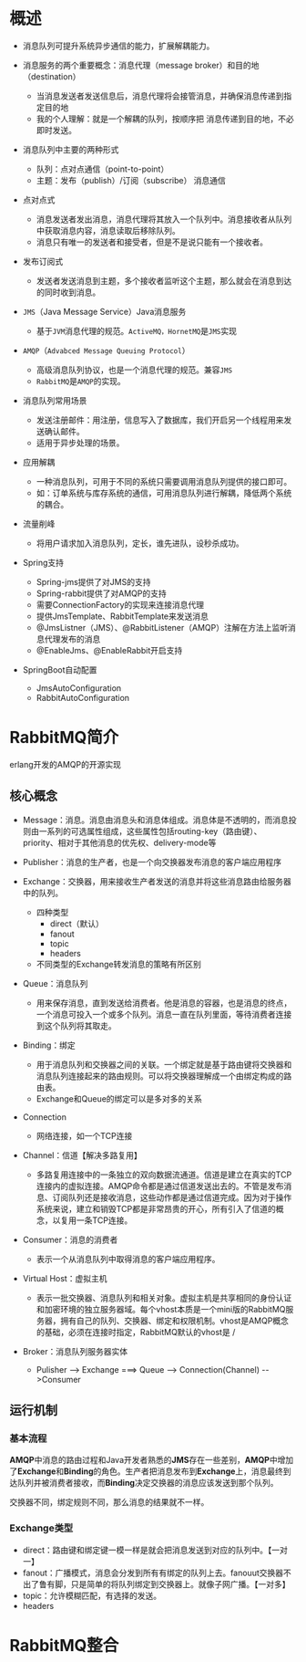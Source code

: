 # 概述

- 消息队列可提升系统异步通信的能力，扩展解耦能力。

- 消息服务的两个重要概念：消息代理（message broker）和目的地（destination）
  - 当消息发送者发送信息后，消息代理将会接管消息，并确保消息传递到指定目的地
  - 我的个人理解：就是一个解耦的队列，按顺序把 消息传递到目的地，不必即时发送。

- 消息队列中主要的两种形式
  - 队列：点对点通信（point-to-point）
  - 主题：发布（publish）/订阅（subscribe） 消息通信
- 点对点式
  - 消息发送者发出消息，消息代理将其放入一个队列中。消息接收者从队列中获取消息内容，消息读取后移除队列。
  - 消息只有唯一的发送者和接受者，但是不是说只能有一个接收者。
- 发布订阅式
  - 发送者发送消息到主题，多个接收者监听这个主题，那么就会在消息到达的同时收到消息。
- `JMS`（Java Message Service）Java消息服务
  - 基于`JVM`消息代理的规范。`ActiveMQ，HornetMQ`是`JMS`实现
- `AMQP`（`Advabced Message Queuing Protocol`）
  - 高级消息队列协议，也是一个消息代理的规范。兼容`JMS`
  - `RabbitMQ`是`AMQP`的实现。

- 消息队列常用场景
  - 发送注册邮件：用注册，信息写入了数据库，我们开启另一个线程用来发送确认邮件。
  - 适用于异步处理的场景。
- 应用解耦
  - 一种消息队列，可用于不同的系统只需要调用消息队列提供的接口即可。
  - 如：订单系统与库存系统的通信，可用消息队列进行解耦，降低两个系统的耦合。

- 流量削峰
  - 将用户请求加入消息队列，定长，谁先进队，设秒杀成功。

- Spring支持
  - Spring-jms提供了对JMS的支持
  - Spring-rabbit提供了对AMQP的支持
  - 需要ConnectionFactory的实现来连接消息代理
  - 提供JmsTemplate、RabbitTemplate来发送消息
  - @JmsListner（JMS）、@RabbitListener（AMQP）注解在方法上监听消息代理发布的消息
  - @EnableJms、@EnableRabbit开启支持
- SpringBoot自动配置
  - JmsAutoConfiguration
  - RabbitAutoConfiguration

# RabbitMQ简介

erlang开发的AMQP的开源实现

## 核心概念

- Message：消息。消息由消息头和消息体组成。消息体是不透明的，而消息投则由一系列的可选属性组成，这些属性包括routing-key（路由键）、priority、相对于其他消息的优先权、delivery-mode等
- Publisher：消息的生产者，也是一个向交换器发布消息的客户端应用程序
- Exchange：交换器，用来接收生产者发送的消息并将这些消息路由给服务器中的队列。
  - 四种类型
    - direct（默认）
    - fanout
    - topic
    - headers
  - 不同类型的Exchange转发消息的策略有所区别
- Queue：消息队列
  - 用来保存消息，直到发送给消费者。他是消息的容器，也是消息的终点，一个消息可投入一个或多个队列。消息一直在队列里面，等待消费者连接到这个队列将其取走。
- Binding：绑定
  - 用于消息队列和交换器之间的关联。一个绑定就是基于路由键将交换器和消息队列连接起来的路由规则。可以将交换器理解成一个由绑定构成的路由表。
  - Exchange和Queue的绑定可以是多对多的关系
- Connection
  - 网络连接，如一个TCP连接
- Channel：信道【解决多路复用】
  - 多路复用连接中的一条独立的双向数据流通道。信道是建立在真实的TCP连接内的虚拟连接。AMQP命令都是通过信道发送出去的。不管是发布消息、订阅队列还是接收消息，这些动作都是通过信道完成。因为对于操作系统来说，建立和销毁TCP都是非常昂贵的开心，所有引入了信道的概念，以复用一条TCP连接。

- Consumer：消息的消费者
  - 表示一个从消息队列中取得消息的客户端应用程序。
- Virtual Host：虚拟主机
  - 表示一批交换器、消息队列和相关对象。虚拟主机是共享相同的身份认证和加密环境的独立服务器域。每个vhost本质是一个mini版的RabbitMQ服务器，拥有自己的队列、交换器、绑定和权限机制。vhost是AMQP概念的基础，必须在连接时指定，RabbitMQ默认的vhost是 /
- Broker：消息队列服务器实体
  - Pulisher --> Exchange ===> Queue --> Connection(Channel) -->Consumer

## 运行机制

### 基本流程

**AMQP**中消息的路由过程和Java开发者熟悉的**JMS**存在一些差别，**AMQP**中增加了**Exchange**和**Binding**的角色。生产者把消息发布到**Exchange**上，消息最终到达队列并被消费者接收，而**Binding**决定交换器的消息应该发送到那个队列。

交换器不同，绑定规则不同，那么消息的结果就不一样。

### Exchange类型

- direct：路由键和绑定键一模一样是就会把消息发送到对应的队列中。【一对一】
- fanout：广播模式，消息会分发到所有有绑定的队列上去。fanouut交换器不出了鲁有脚，只是简单的将队列绑定到交换器上。就像子网广播。【一对多】
- topic：允许模糊匹配，有选择的发送。
- headers



# RabbitMQ整合

